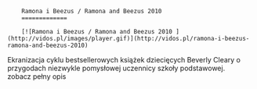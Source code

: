 
        Ramona i Beezus / Ramona and Beezus 2010 
        =============
        
        [![Ramona i Beezus / Ramona and Beezus 2010 ](http://vidos.pl/images/player.gif)](http://vidos.pl/ramona-i-beezus-ramona-and-beezus-2010)
        
        
 Ekranizacja cyklu bestsellerowych książek dziecięcych Beverly Cleary o przygodach niezwykle pomysłowej uczennicy szkoły podstawowej. zobacz pełny opis
    